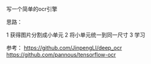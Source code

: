 写一个简单的ocr引擎

思路：

1 获得图片分割成小单元
2 将小单元统一到同一尺寸
3 学习


参考：  https://github.com/JinpengLI/deep_ocr
https://github.com/pannous/tensorflow-ocr